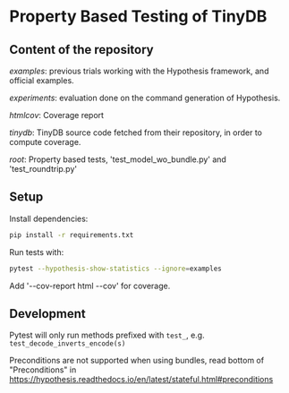 # Property Based Testing of TinyDB
## Content of the repository
*examples*: previous trials working with the Hypothesis framework, and official examples. 

*experiments*: evaluation done on the command generation of Hypothesis.

*htmlcov*: Coverage report

*tinydb*: TinyDB source code fetched from their repository, in order to compute coverage.

*root*: Property based tests, 'test_model_wo_bundle.py' and 'test_roundtrip.py'
## Setup
Install dependencies:
```bash
pip install -r requirements.txt
```
Run tests with:
```bash
pytest --hypothesis-show-statistics --ignore=examples 
```
Add '--cov-report html --cov' for coverage.
## Development
Pytest will only run methods prefixed with `test_`, e.g. `test_decode_inverts_encode(s)`

Preconditions are not supported when using bundles, read bottom of "Preconditions" in https://hypothesis.readthedocs.io/en/latest/stateful.html#preconditions
